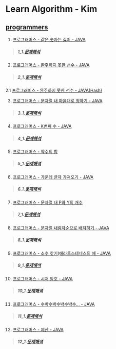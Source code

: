 # Learn Algorithm - Kim

## [programmers](https://programmers.co.kr/)

1. [프로그래머스 - 같은 숫자는 싫어 - JAVA](https://github.com/HyunInKim/algorithm/blob/master/src/No_Samenumber/Solution.java)
>##### 1_1.[문제해석](http://bigzoo.tistory.com/18?category=731175)
2. [프로그래머스 - 완주하지 못한 선수 - JAVA](https://github.com/HyunInKim/algorithm/blob/master/src/Participant/Solution.java)
>##### 2_1.[문제해석](http://bigzoo.tistory.com/19)
2.1 [프로그래머스 - 완주하지 못한 선수 - JAVA(Hash)](https://github.com/HyunInKim/algorithm/blob/master/src/ParticipantUseHashMap/ParticipantuseHashMap.java)


3. [프로그래머스 - 문자열 내 마음대로 정하기 - JAVA](https://github.com/HyunInKim/algorithm/blob/master/src/String_sort/Solution.java)
>##### 3_1.[문제해석](http://bigzoo.tistory.com/18)
4. [프로그래머스 - K번째 수 - JAVA](https://github.com/HyunInKim/algorithm/tree/master/src/Kth_number/Solution.java)
>##### 4_1.[문제해석](http://bigzoo.tistory.com/17)
5. [프로그래머스 - 약수의 합](https://github.com/HyunInKim/algorithm/blob/master/src/SumOfDivisor/Solution.java)
>##### 5_1.[문제해석](https://github.com/HyunInKim/algorithm/blob/master/src/SumOfDivisor/Solution.java)
6. [프로그래머스 - 가운데 글자 가져오기 - JAVA](https://github.com/HyunInKim/algorithm/blob/master/src/Get_Center_String/center_number.java)
>##### 6_1.[문제해석](http://bigzoo.tistory.com/21)
7. [프로그래머스 - 문자열 내 P와 Y의 개수](https://github.com/HyunInKim/algorithm/blob/master/src/count_of_P_between_Y/countpy.java)
>##### 7_1.[문제해석](http://bigzoo.tistory.com/22)
8. [프로그래머스 - 문자열 내림차순으로 배치하기 - JAVA](https://github.com/HyunInKim/algorithm/blob/master/src/Descending_order/Descending.java)
>##### 8_1.[문제해석](http://bigzoo.tistory.com/23)
9. [프로그래머스 - 소수 찾기(에라토스테네스의 체 - JAVA](https://github.com/HyunInKim/algorithm/blob/master/src/Prime_number/Prime.java)
>##### 9_1.[문제해석](http://bigzoo.tistory.com/24)
10. [프로그래머스 - 시저 암호 - JAVA](https://github.com/HyunInKim/algorithm/blob/master/src/Password/pass2.java)
>##### 10_1.[문제해석](http://bigzoo.tistory.com/25)
11. [프로그래머스 - 수박수박수박수박수... - JAVA](https://github.com/HyunInKim/algorithm/blob/master/src/WaterMelon/Water.java)
>##### 11_1.[문제해석](http://bigzoo.tistory.com/26)
12. [프로그래머스 - 예산 - JAVA](https://github.com/HyunInKim/algorithm/blob/master/src/Budget/Money.java)
>##### 12_1.[문제해석](http://bigzoo.tistory.com/27)

